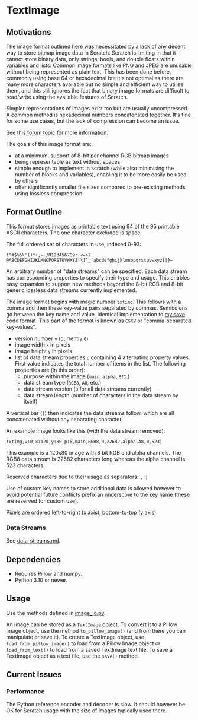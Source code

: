 # TextImage

## Motivations
The image format outlined here was necessitated by a lack of any decent way to store bitmap image data in Scratch. Scratch is limiting in that it cannot store binary data, only strings, bools, and double floats within variables and lists. Common image formats like PNG and JPEG are unusable without being represented as plain text. This has been done before, commonly using base 64 or hexadecimal but it's not optimal as there are many more characters available but no simple and efficient way to utilise them, and this still ignores the fact that binary image formats are difficult to read/write using the available features of Scratch. 

Simpler representations of images exist too but are usually uncompressed. A common method is hexadecimal numbers concatenated together. It's fine for some use cases, but the lack of compression can become an issue. 

See [this forum topic](https://scratch.mit.edu/discuss/topic/604786/) for more information. 

The goals of this image format are:
- at a minimum, support of 8-bit per channel RGB bitmap images
- being representable as text without spaces
- simple enough to implement in scratch (while also minimising the number of blocks and variables), enabling it to be more easily be used by others
- offer significantly smaller file sizes compared to pre-existing methods using lossless compression


## Format Outline

This format stores images as printable text using 94 of the 95 printable ASCII characters. The one character excluded is space.

The full ordered set of characters in use, indexed 0-93:

```!"#$%&\'()*+,-./0123456789:;<=>?@ABCDEFGHIJKLMNOPQRSTUVWXYZ[\]^_`abcdefghijklmnopqrstuvwxyz{|}~```

An arbitrary number of "data streams" can be specified. Each data stream has corresponding properties to specify their type and usage. This enables easy expansion to support new methods beyond the 8-bit RGB and 8-bit generic lossless data streams currently implemented.

The image format begins with magic number `txtimg`. This follows with a comma and then these key-value pairs separated by commas. Semicolons go between the key name and value. Identical implementation to [my save code format](https://awesome-llama.github.io/articles/my-save-code-format). This part of the format is known as `CSKV` or "comma-separated key-values".

- version number `v` (currently `0`)
- image width `x` in pixels 
- image height `y` in pixels
- list of data stream properties `p` containing 4 alternating property values. First value indicates the total number of items in the list. The following properties are (in this order): 
    - purpose within the image (`main`, `alpha`, etc.)
    - data stream type (`RGB8`, `A8`, etc.)
    - data stream version (`0` for all data streams currently)
    - data stream length (number of characters in the data stream by itself)

A vertical bar (`|`) then indicates the data streams follow, which are all concatenated without any separating character. 

An example image looks like this (with the data stream removed):

```txtimg,v:0,x:120,y:80,p:8,main,RGB8,0,22682,alpha,A8,0,523|```

This example is a 120x80 image with 8 bit RGB and alpha channels. The RGB8 data stream is 22682 characters long whereas the alpha channel is 523 characters.


Reserved characters due to their usage as separators: `,:|`

Use of custom key names to store additional data is allowed however to avoid potential future conflicts prefix an underscore to the key name (these are reserved for custom use). 

Pixels are ordered left-to-right (x axis), bottom-to-top (y axis).


### Data Streams
See [data_streams.md](data_streams.md).


## Dependencies
- Requires Pillow and numpy.
- Python 3.10 or newer.


## Usage
Use the methods defined in [image_io.py](image_io.py). 

An image can be stored as a `TextImage` object. To convert it to a Pillow Image object, use the method `to_pillow_image()` (and from there you can manipulate or save it). To create a TextImage object, use `load_from_pillow_image()` to load from a Pillow Image object or  `load_from_text()` to load from a saved TextImage text file. To save a TextImage object as a text file, use the `save()` method.


## Current Issues
### Performance
The Python reference encoder and decoder is slow. It should however be OK for Scratch usage with the size of images typically used there.

